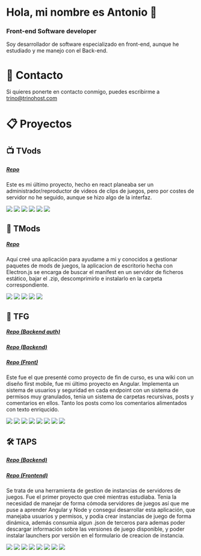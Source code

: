 # Hola, mi nombre es Antonio 👋
### Front-end Software developer

Soy desarrollador de software especializado en front-end, aunque he estudiado y me manejo con el Back-end.

# 📕 Contacto
Si quieres ponerte en contacto conmigo, puedes escribirme a trino@trinohost.com

# 📋 Proyectos

## 📺 TVods
##### [Repo](https://github.com/Trino11/tvods_clips-front)
Este es mi último proyecto, hecho en react planeaba ser un administrador/reproductor de videos de clips de juegos, pero por costes de servidor no he seguido, aunque se hizo algo de la interfaz.

![](https://img.shields.io/badge/HTML5-E34F26?style=for-the-badge&logo=html5&logoColor=white)
![](https://img.shields.io/badge/CSS3-1572B6?style=for-the-badge&logo=css3&logoColor=white)
![](https://img.shields.io/badge/JavaScript-323330?style=for-the-badge&logo=javascript&logoColor=F7DF1E)
![](https://img.shields.io/badge/React-20232A?style=for-the-badge&logo=react&logoColor=61DAFB)
![](https://img.shields.io/badge/Material--UI-0081CB?style=for-the-badge&logo=material-ui&logoColor=white)
![](https://img.shields.io/badge/Tailwind_CSS-38B2AC?style=for-the-badge&logo=tailwind-css&logoColor=white)

## 🔩 TMods
##### [Repo](https://github.com/Trino11/TMods-Downloader)
Aquí creé una aplicación para ayudame a mi y conocidos a gestionar paquetes de mods de juegos, la aplicacion de escritorio hecha con Electron.js se encarga de buscar el manifest en un servidor de ficheros estático, bajar el .zip, descomprimirlo e instalarlo en la carpeta correspondiente.

![](https://img.shields.io/badge/HTML5-E34F26?style=for-the-badge&logo=html5&logoColor=white)
![](https://img.shields.io/badge/CSS3-1572B6?style=for-the-badge&logo=css3&logoColor=white)
![](https://img.shields.io/badge/JavaScript-323330?style=for-the-badge&logo=javascript&logoColor=F7DF1E)
![](https://img.shields.io/badge/React-20232A?style=for-the-badge&logo=react&logoColor=61DAFB)
![](https://img.shields.io/badge/Bootstrap-563D7C?style=for-the-badge&logo=bootstrap&logoColor=white)

## 📄 TFG
##### [Repo (Backend auth)](https://github.com/Trino11/TFG-Backend_Auth-API_REST)
##### [Repo (Backend)](https://github.com/Trino11/TFG-Backend-API_REST)
##### [Repo (Front)](https://github.com/Trino11/TFG-Frontend-WEB)
Este fue el que presenté como proyecto de fin de curso, es una wiki con un diseño first mobile, fue mi último proyecto en Angular. Implementa un sistema de usuarios y seguridad en cada endpoint con un sistema de permisos muy granulados, tenia un sistema de carpetas recursivas, posts y comentarios en ellos. Tanto los posts como los comentarios alimentados con texto enriqucido.

![](https://img.shields.io/badge/HTML5-E34F26?style=for-the-badge&logo=html5&logoColor=white)
![](https://img.shields.io/badge/CSS3-1572B6?style=for-the-badge&logo=css3&logoColor=white)
![](https://img.shields.io/badge/JavaScript-323330?style=for-the-badge&logo=javascript&logoColor=F7DF1E)
![](https://img.shields.io/badge/TypeScript-007ACC?style=for-the-badge&logo=typescript&logoColor=white)
![](https://img.shields.io/badge/Angular-DD0031?style=for-the-badge&logo=angular&logoColor=white)
![](https://img.shields.io/badge/Tailwind_CSS-38B2AC?style=for-the-badge&logo=tailwind-css&logoColor=white)
![](https://img.shields.io/badge/Node.js-43853D?style=for-the-badge&logo=node.js&logoColor=white)
![](https://img.shields.io/badge/Express.js-404D59?style=for-the-badge)

## 🛠️ TAPS
##### [Repo (Backend)](https://github.com/Trino11/taps_backend)
##### [Repo (Frontend)](https://github.com/Trino11/taps_frontend)
Se trata de una herramienta de gestion de instancias de servidores de juegos. Fue el primer proyecto que creé mientras estudiaba. Tenia la necesidad de manejar de forma cómoda servidores de juegos así que me puse a aprender Angular y Node y conseguí desarrollar esta aplicación, que manejaba usuarios y permisos, y podia crear instancias de juego de forma dinámica, además consumia algun .json de terceros para ademas poder descargar información sobre las versiones de juego disponible, y poder instalar launchers por versión en el formulario de creacion de instancia.

![](https://img.shields.io/badge/HTML5-E34F26?style=for-the-badge&logo=html5&logoColor=white)
![](https://img.shields.io/badge/CSS3-1572B6?style=for-the-badge&logo=css3&logoColor=white)
![](https://img.shields.io/badge/JavaScript-323330?style=for-the-badge&logo=javascript&logoColor=F7DF1E)
![](https://img.shields.io/badge/TypeScript-007ACC?style=for-the-badge&logo=typescript&logoColor=white)
![](https://img.shields.io/badge/Angular-DD0031?style=for-the-badge&logo=angular&logoColor=white)
![](https://img.shields.io/badge/Tailwind_CSS-38B2AC?style=for-the-badge&logo=tailwind-css&logoColor=white)
![](https://img.shields.io/badge/Node.js-43853D?style=for-the-badge&logo=node.js&logoColor=white)
![](https://img.shields.io/badge/Express.js-404D59?style=for-the-badge)
